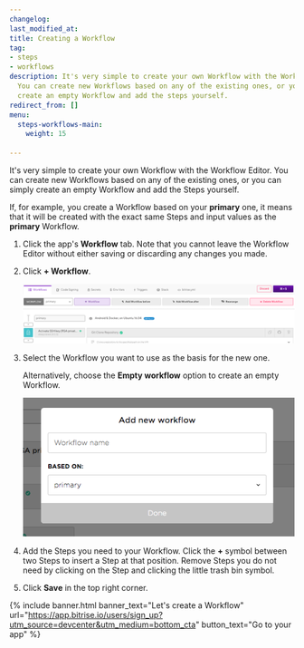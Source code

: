 ```yaml
---
changelog:
last_modified_at:
title: Creating a Workflow
tag:
- steps
- workflows
description: It's very simple to create your own Workflow with the Workflow Editor.
  You can create new Workflows based on any of the existing ones, or you can simply
  create an empty Workflow and add the steps yourself.
redirect_from: []
menu:
  steps-workflows-main:
    weight: 15

---
```

It's very simple to create your own Workflow with the Workflow Editor. You can create new Workflows based on any of the existing ones, or you can simply create an empty Workflow and add the Steps yourself.

If, for example, you create a Workflow based on your **primary** one, it means that it will be created with the exact same Steps and input values as the **primary** Workflow.

1. Click the app's **Workflow** tab. Note that you cannot leave the Workflow Editor without either saving or discarding any changes you made.
2. Click **+ Workflow**.

   ![](/img/addworkflow.png)
3. Select the Workflow you want to use as the basis for the new one.

   Alternatively, choose the **Empty workflow** option to create an empty Workflow.

   ![Add new workflow](/img/getting-started/add-new-workflow.png)
4. Add the Steps you need to your Workflow. Click the **+** symbol between two Steps to insert a Step at that position. Remove Steps you do not need by clicking on the Step and clicking the little trash bin symbol.
5. Click **Save** in the top right corner.

{% include banner.html banner_text="Let's create a Workflow" url="https://app.bitrise.io/users/sign_up?utm_source=devcenter&utm_medium=bottom_cta" button_text="Go to your app" %}